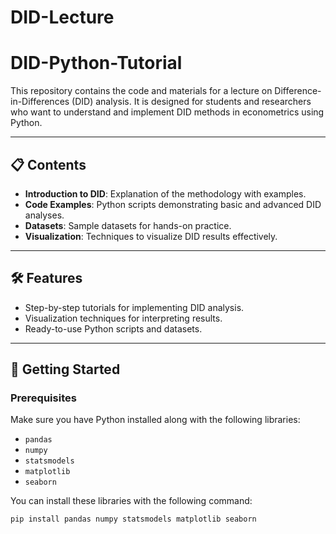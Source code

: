 # DID-Lecture

# DID-Python-Tutorial

This repository contains the code and materials for a lecture on Difference-in-Differences (DID) analysis. It is designed for students and researchers who want to understand and implement DID methods in econometrics using Python.

---

## 📋 Contents

- **Introduction to DID**: Explanation of the methodology with examples.
- **Code Examples**: Python scripts demonstrating basic and advanced DID analyses.
- **Datasets**: Sample datasets for hands-on practice.
- **Visualization**: Techniques to visualize DID results effectively.

---

## 🛠 Features

- Step-by-step tutorials for implementing DID analysis.
- Visualization techniques for interpreting results.
- Ready-to-use Python scripts and datasets.

---

## 🚀 Getting Started

### Prerequisites

Make sure you have Python installed along with the following libraries:

- `pandas`
- `numpy`
- `statsmodels`
- `matplotlib`
- `seaborn`

You can install these libraries with the following command:

```bash
pip install pandas numpy statsmodels matplotlib seaborn
